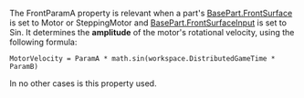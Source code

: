 The FrontParamA property is relevant when a part's [BasePart.FrontSurface](https://developer.roblox.com/en-us/api-reference/property/BasePart/FrontSurface) is set to Motor or SteppingMotor and [BasePart.FrontSurfaceInput](https://developer.roblox.com/en-us/api-reference/property/BasePart/FrontSurfaceInput) is set to Sin. It determines the **amplitude** of the motor's rotational velocity, using the following formula:

`MotorVelocity = ParamA * math.sin(workspace.DistributedGameTime * ParamB)`

In no other cases is this property used.